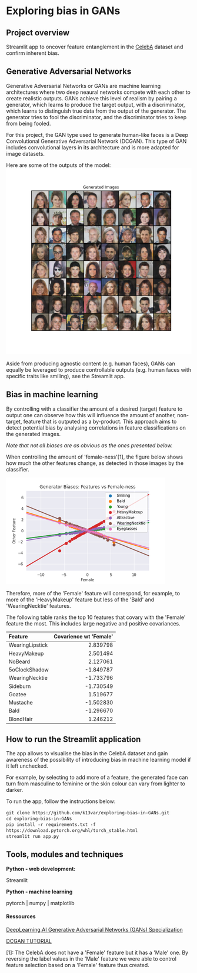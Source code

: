# Exploring bias in GANs

## Project overview
Streamlit app to oncover feature entanglement in the [CelebA](http://mmlab.ie.cuhk.edu.hk/projects/CelebA.html) dataset and confirm inherent bias.

## Generative Adversarial Networks
Generative Adversarial Networks or GANs are machine learning architectures where two deep neaural networks compete with each other to create realistic outputs. GANs achieve this level of realism by pairing a generator, which learns to produce the target output, with a discriminator, which learns to distinguish true data from the output of the generator. The generator tries to fool the discriminator, and the discriminator tries to keep from being fooled.

For this project, the GAN type used to generate human-like faces is a Deep Convolutional Generative Adversarial Network (DCGAN). This type of GAN includes convolutional layers in its architecture and is more adapted for image datasets.

Here are some of the outputs of the model:
![Generated Images](https://raw.githubusercontent.com/k13var/exploring-bias-in-GANs/main/img/generated_img.png)

Aside from producing agnostic content (e.g. human faces), GANs can equally be leveraged to produce controllable outputs (e.g. human faces with specific traits like smiling), see the Streamlit app. 

## Bias in machine learning
By controlling with a classifier the amount of a desired (target) feature to output one can observe how this will influence the amount of another, non-target, feature that is outputed as a by-product. This approach aims to detect potential bias by analysing correlations in feature classifications on the generated images.

*Note that not all biases are as obvious as the ones presented below.*

When controlling the amount of 'female-ness'[1], the figure below shows how much the other features change, as detected in those images by the classifier. 

![Feature correlation graph](https://raw.githubusercontent.com/k13var/exploring-bias-in-GANs/main/img/female-ness_bias.png)

Therefore, more of the 'Female' feature will correspond, for example, to more of the 'HeavyMakeup' feature but less of the 'Bald' and 'WearingNecktie' features. 

The following table ranks the top 10 features that covary with the 'Female' feature the most. This includes large negative and positive covariances.

|     Feature     | Covarience wt 'Female' |
|:----------------|-----------------------:|
| WearingLipstick |               2.839798 |
| HeavyMakeup     |               2.501494 |
| NoBeard         |               2.127061 |
| 5oClockShadow   |              -1.849787 |
| WearingNecktie  |              -1.733796 |
| Sideburn        |              -1.730549 |
| Goatee          |               1.519677 |
| Mustache        |              -1.502830 |
| Bald            |              -1.296670 |
| BlondHair       |               1.246212 |

## How to run the Streamlit application
The app allows to visualise the bias in the CelebA dataset and gain awareness of the possibility of introducing bias in machine learning model if it left unchecked. 

For example, by selecting to add more of a feature, the generated face can turn from masculine to feminine or the skin colour can vary from lighter to darker. 

To run the app, follow the instructions below:
```
git clone https://github.com/k13var/exploring-bias-in-GANs.git
cd exploring-bias-in-GANs
pip install -r requirements.txt -f https://download.pytorch.org/whl/torch_stable.html
streamlit run app.py
```

## Tools, modules and techniques
**Python - web development:**

Streamlit

**Python - machine learning**

pytorch | numpy | matplotlib 

#### Ressources
[DeepLearning.AI Generative Adversarial Networks (GANs) Specialization](https://www.deeplearning.ai/generative-adversarial-networks-specialization/)

[DCGAN TUTORIAL](https://pytorch.org/tutorials/beginner/dcgan_faces_tutorial.html)


[1]: The CelebA does not have a 'Female' feature but it has a 'Male' one. By reversing the label values in the 'Male' feature we were able to control feature selection based on a 'Female' feature thus created.